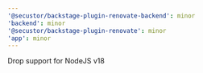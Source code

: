 ```yaml
---
'@secustor/backstage-plugin-renovate-backend': minor
'backend': minor
'@secustor/backstage-plugin-renovate': minor
'app': minor
---
```


Drop support for NodeJS v18

